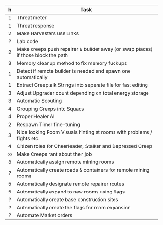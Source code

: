  h  |   Task 
:---:|  ----
 1  |   Threat meter
 1  |   Threat response
 2  |   Make Harvesters use Links
 ?  |   Lab code
 2  |   Make creeps push repairer & builder away (or swap places) if those block the path
 3  |   Memory cleanup method to fix memory fuckups
 1  |   Detect if remote builder is needed and spawn one automatically
 1  |   Extract Creeptalk Strings into seperate file for fast editing
 3  |   Adjust Upgrader count depending on total energy storage
 3  |   Automatic Scouting
 4  |   Grouping Creeps into Squads
 4  |   Proper Healer AI
 2  |   Respawn Timer fine-tuning
 3  |   Nice looking Room Visuals hinting at rooms with problems / fights etc.
 4  |   Citizen roles for Cheerleader, Stalker and Depressed Creep
 ∞  |   Make Creeps rant about their job
 3  |   Automatically assign remote mining rooms
 ?  |   Automatically create roads & containers for remote mining rooms
 5  |   Automatically designate remote repairer routes
 5  |   Automatically expand to new rooms using flags
 ?  |   Automatically create base construction sites
 ?  |   Automatically create the flags for room expansion
 ?  |   Automate Market orders 
